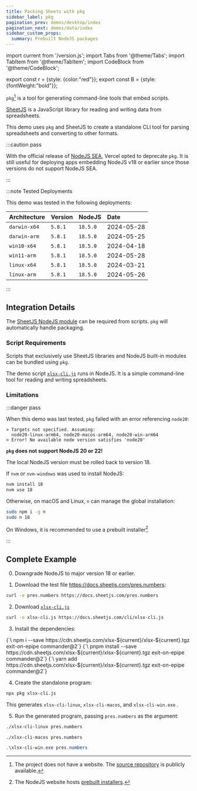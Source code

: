 ```yaml
---
title: Packing Sheets with pkg
sidebar_label: pkg
pagination_prev: demos/desktop/index
pagination_next: demos/data/index
sidebar_custom_props:
  summary: Prebuilt NodeJS packages
---
```


import current from '/version.js';
import Tabs from '@theme/Tabs';
import TabItem from '@theme/TabItem';
import CodeBlock from '@theme/CodeBlock';

export const r = {style: {color:"red"}};
export const B = {style: {fontWeight:"bold"}};

`pkg`[^1] is a tool for generating command-line tools that embed scripts.

[SheetJS](https://sheetjs.com) is a JavaScript library for reading and writing
data from spreadsheets.

This demo uses `pkg` and SheetJS to create a standalone CLI tool for parsing
spreadsheets and converting to other formats.

:::caution pass

With the official release of [NodeJS SEA](/docs/demos/cli/nodesea), Vercel opted
to deprecate `pkg`. It is still useful for deploying apps embedding NodeJS v18
or earlier since those versions do not support NodeJS SEA.

:::

:::note Tested Deployments

This demo was tested in the following deployments:

| Architecture | Version | NodeJS   | Date       |
|:-------------|:--------|:---------|:-----------|
| `darwin-x64` | `5.8.1` | `18.5.0` | 2024-05-28 |
| `darwin-arm` | `5.8.1` | `18.5.0` | 2024-05-25 |
| `win10-x64`  | `5.8.1` | `18.5.0` | 2024-04-18 |
| `win11-arm`  | `5.8.1` | `18.5.0` | 2024-05-28 |
| `linux-x64`  | `5.8.1` | `18.5.0` | 2024-03-21 |
| `linux-arm`  | `5.8.1` | `18.5.0` | 2024-05-26 |

:::

## Integration Details

The [SheetJS NodeJS module](/docs/getting-started/installation/nodejs) can be
required from scripts. `pkg` will automatically handle packaging.

### Script Requirements

Scripts that exclusively use SheetJS libraries and NodeJS built-in modules can
be bundled using `pkg`.

The demo script [`xlsx-cli.js`](pathname:///cli/xlsx-cli.js) runs in NodeJS. It
is a simple command-line tool for reading and writing spreadsheets.

### Limitations

:::danger pass

When this demo was last tested, `pkg` failed with an error referencing `node20`:

```
> Targets not specified. Assuming:
  node20-linux-arm64, node20-macos-arm64, node20-win-arm64
> Error! No available node version satisfies 'node20'
```

**`pkg` does not support NodeJS 20 or 22!**

The local NodeJS version must be rolled back to version 18.

If `nvm` or `nvm-windows` was used to install NodeJS:

```bash
nvm install 18
nvm use 18
```

Otherwise, on macOS and Linux, `n` can manage the global installation:

```bash
sudo npm i -g n
sudo n 18
```

On Windows, it is recommended to use a prebuilt installer[^2]

:::


## Complete Example

0) Downgrade NodeJS to major version 18 or earlier.

1) Download the test file https://docs.sheetjs.com/pres.numbers:

```bash
curl -o pres.numbers https://docs.sheetjs.com/pres.numbers
```

2) Download [`xlsx-cli.js`](pathname:///cli/xlsx-cli.js)

```bash
curl -o xlsx-cli.js https://docs.sheetjs.com/cli/xlsx-cli.js
```

3) Install the dependencies:

<Tabs groupId="pm">
  <TabItem value="npm" label="npm">
<CodeBlock language="bash">{`\
npm i --save https://cdn.sheetjs.com/xlsx-${current}/xlsx-${current}.tgz exit-on-epipe commander@2`}
</CodeBlock>
  </TabItem>
  <TabItem value="pnpm" label="pnpm">
<CodeBlock language="bash">{`\
pnpm install --save https://cdn.sheetjs.com/xlsx-${current}/xlsx-${current}.tgz exit-on-epipe commander@2`}
</CodeBlock>
  </TabItem>
  <TabItem value="yarn" label="Yarn" default>
<CodeBlock language="bash">{`\
yarn add https://cdn.sheetjs.com/xlsx-${current}/xlsx-${current}.tgz exit-on-epipe commander@2`}
</CodeBlock>
  </TabItem>
</Tabs>

4) Create the standalone program:

```bash
npx pkg xlsx-cli.js
```

This generates `xlsx-cli-linux`, `xlsx-cli-macos`, and `xlsx-cli-win.exe` .

5) Run the generated program, passing `pres.numbers` as the argument:

<Tabs groupId="os">
  <TabItem value="linux" label="Linux">

```bash
./xlsx-cli-linux pres.numbers
```

  </TabItem>
  <TabItem value="macos" label="macOS">

```bash
./xlsx-cli-macos pres.numbers
```

  </TabItem>
  <TabItem value="win" label="Windows">

```powershell
.\xlsx-cli-win.exe pres.numbers
```

  </TabItem>
</Tabs>


[^1]: The project does not have a website. The [source repository](https://github.com/vercel/pkg) is publicly available.
[^2]: The NodeJS website hosts [prebuilt installers](https://nodejs.org/en/download/prebuilt-installer).